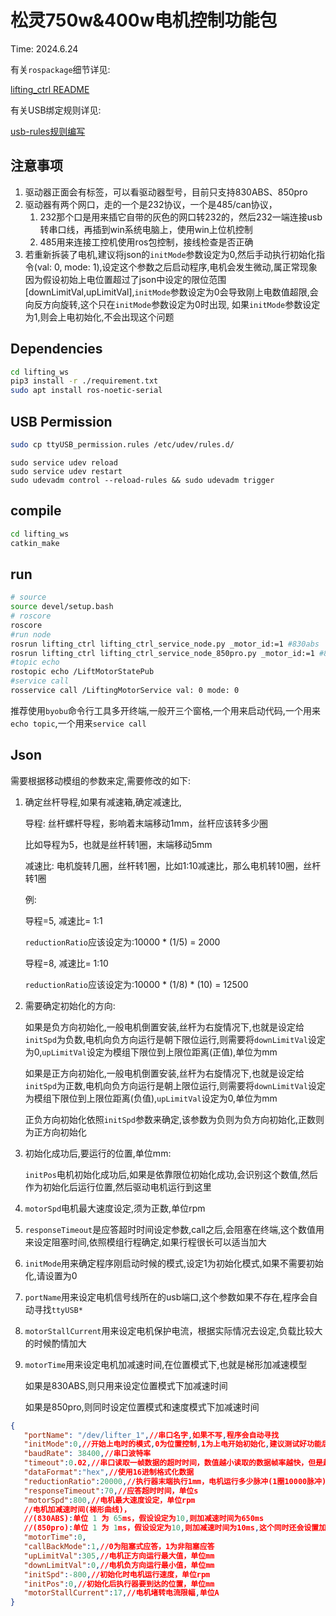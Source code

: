 # 松灵750w&400w电机控制功能包

Time: 2024.6.24

有关`rospackage`细节详见:

[lifting_ctrl README](./src/lifting_ctrl/README.MD)

有关USB绑定规则详见:

[usb-rules规则编写](./usb-rules规则编写.md)

## 注意事项

1. 驱动器正面会有标签，可以看驱动器型号，目前只支持830ABS、850pro
2. 驱动器有两个网口，走的一个是232协议，一个是485/can协议，
   1. 232那个口是用来插它自带的灰色的网口转232的，然后232一端连接usb转串口线，再插到win系统电脑上，使用win上位机控制
   2. 485用来连接工控机使用ros包控制，接线检查是否正确
3. 若重新拆装了电机,建议将json的`initMode`参数设定为0,然后手动执行初始化指令(val: 0, mode: 1),设定这个参数之后启动程序,电机会发生微动,属正常现象
   因为假设初始上电位置超过了json中设定的限位范围[downLimitVal,upLimitVal],`initMode`参数设定为0会导致刚上电数值超限,会向反方向旋转,这个只在`initMode`参数设定为0时出现,
   如果`initMode`参数设定为1,则会上电初始化,不会出现这个问题

## Dependencies

```bash
cd lifting_ws
pip3 install -r ./requirement.txt
sudo apt install ros-noetic-serial
```

## USB Permission

```bash
sudo cp ttyUSB_permission.rules /etc/udev/rules.d/
```

```shell
sudo service udev reload
sudo service udev restart
sudo udevadm control --reload-rules && sudo udevadm trigger
```

## compile

```bash
cd lifting_ws
catkin_make
```

## run

```bash
# source
source devel/setup.bash
# roscore
roscore
#run node
rosrun lifting_ctrl lifting_ctrl_service_node.py _motor_id:=1 #830abs
rosrun lifting_ctrl lifting_ctrl_service_node_850pro.py _motor_id:=1 #850pro
#topic echo
rostopic echo /LiftMotorStatePub
#service call
rosservice call /LiftingMotorService val: 0 mode: 0
```

推荐使用`byobu`命令行工具多开终端,一般开三个窗格,一个用来启动代码,一个用来`echo topic`,一个用来`service call`

## Json

需要根据移动模组的参数来定,需要修改的如下:

1. 确定丝杆导程,如果有减速箱,确定减速比,

   导程: 丝杆螺杆导程，影响着末端移动1mm，丝杆应该转多少圈

      比如导程为5，也就是丝杆转1圈，末端移动5mm

   减速比: 电机旋转几圈，丝杆转1圈，比如1:10减速比，那么电机转10圈，丝杆转1圈

   例:

   导程=5, 减速比= 1:1

   `reductionRatio`应该设定为:10000 * (1/5) = 2000

   导程=8, 减速比= 1:10

   `reductionRatio`应该设定为:10000 \* (1/8) \* (10) = 12500

2. 需要确定初始化的方向:

   如果是负方向初始化,一般电机倒置安装,丝杆为右旋情况下,也就是设定给`initSpd`为负数,电机向负方向运行是朝下限位运行,则需要将`downLimitVal`设定为0,`upLimitVal`设定为模组下限位到上限位距离(正值),单位为mm

   如果是正方向初始化,一般电机倒置安装,丝杆为右旋情况下,也就是设定给`initSpd`为正数,电机向负方向运行是朝上限位运行,则需要将`downLimitVal`设定为模组下限位到上限位距离(负值),`upLimitVal`设定为0,单位为mm

   正负方向初始化依照`initSpd`参数来确定,该参数为负则为负方向初始化,正数则为正方向初始化
3. 初始化成功后,要运行的位置,单位mm:

   `initPos`电机初始化成功后,如果是依靠限位初始化成功,会识别这个数值,然后作为初始化后运行位置,然后驱动电机运行到这里
4. `motorSpd`电机最大速度设定,须为正数,单位rpm
5. `responseTimeout`是应答超时时间设定参数,call之后,会阻塞在终端,这个数值用来设定阻塞时间,依照模组行程确定,如果行程很长可以适当加大
6. `initMode`用来确定程序刚启动时候的模式,设定1为初始化模式,如果不需要初始化,请设置为0
7. `portName`用来设定电机信号线所在的usb端口,这个参数如果不存在,程序会自动寻找`ttyUSB*`
8. `motorStallCurrent`用来设定电机保护电流，根据实际情况去设定,负载比较大的时候酌情加大
9. `motorTime`用来设定电机加减速时间,在位置模式下,也就是梯形加减速模型

   如果是830ABS,则只用来设定位置模式下加减速时间

   如果是850pro,则同时设定位置模式和速度模式下加减速时间

```json
{
   "portName": "/dev/lifter_1",//串口名字,如果不写,程序会自动寻找
   "initMode":0,//开始上电时的模式,0为位置控制,1为上电开始初始化,建议测试好功能后,将电机装到模组上面并测试好下限位正常再去改为1
   "baudRate": 38400,//串口波特率
   "timeout":0.02,//串口读取一帧数据的超时时间，数值越小读取的数据帧率越快，但是越可能出现丢帧，经测试，830abs为0.02,850pro为0.008最宜
   "dataFormat":"hex",//使用16进制格式化数据
   "reductionRatio":20000,//执行器末端执行1mm，电机运行多少脉冲(1圈10000脉冲)，单位脉冲数
   "responseTimeout":70,//应答超时时间，单位s
   "motorSpd":800,//电机最大速度设定，单位rpm
   //电机加减速时间(梯形曲线)，
   //(830ABS):单位 1 为 65ms，假设设定为10,则加减速时间为650ms
   //(850pro):单位 1 为 1ms，假设设定为10,则加减速时间为10ms,这个同时还会设置加减速时间
   "motorTime":0,
   "callBackMode":1,//0为阻塞式应答，1为非阻塞应答
   "upLimitVal":305,//电机正方向运行最大值，单位mm
   "downLimitVal":0,//电机负方向运行最小值，单位mm
   "initSpd":-800,//初始化时电机运行速度，单位rpm
   "initPos":0,//初始化后执行器要到达的位置，单位mm
   "motorStallCurrent":17,//电机堵转电流限幅,单位A
}
```
